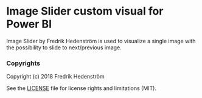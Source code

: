 # Image Slider custom visual for Power BI

Image Slider by Fredrik Hedenström is used to visualize a single image with the possibility to slide to next/previous image.

### Copyrights

Copyright (c) 2018 Fredrik Hedenström

See the [LICENSE](/LICENSE) file for license rights and limitations (MIT).
